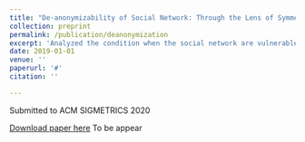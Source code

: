 ```yaml
---
title: "De-anonymizability of Social Network: Through the Lens of Symmetry"
collection: preprint
permalink: /publication/deanonymization
excerpt: 'Analyzed the condition when the social network are vulnerable to malicious de-anonymization attack.'
date: 2019-01-01
venue: ''
paperurl: '#'
citation: ''

---
```

Submitted to ACM SIGMETRICS 2020

[Download paper here](#) To be appear
